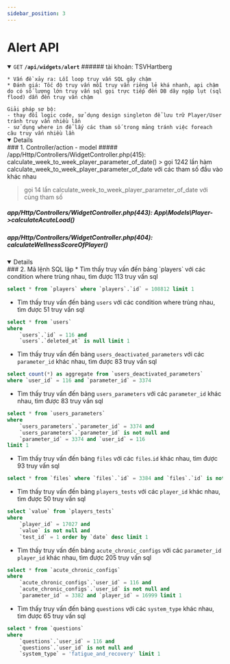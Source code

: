 ```yaml
---
sidebar_position: 3
---
```


# Alert API

<details open>
<summary>
  <code>GET</code> <code><b>/api/widgets/alert</b></code>
  ###### tài khoản: TSVHartberg
</summary>
<code>
* Vấn đề xảy ra: Lỗi loop truy vấn SQL gây chậm
* Đánh giá: Tốc độ truy vấn mỗi truy vấn riêng lẻ khá nhanh, api chậm do có số lượng lớn truy vấn sql gọi trực tiếp đến DB dây ngập lụt (sql flood) dẫn đến truy vấn chậm
</code> 
<code>
Giải pháp sơ bộ: 
- thay đổi logic code, sử dụng design singleton để lưu trữ Player/User tránh truy vấn nhiều lần
- sử dụng where in để lấy các tham số trong mảng tránh việc foreach câu truy vấn nhiều lần
</code> 
</details>

<details open>
### 1. Controller/action - model
##### /app/Http/Controllers/WidgetController.php(415): calculate_week_to_week_player_parameter_of_date()
> gọi 1242 lần hàm calculate_week_to_week_player_parameter_of_date với các tham số đầu vào khác nhau

> gọi 14 lần calculate_week_to_week_player_parameter_of_date với cùng tham số
##### app/Http/Controllers/WidgetController.php(443): App\\Models\\Player->calculateAcuteLoad()

##### app/Http/Controllers/WidgetController.php(404): calculateWellnessScoreOfPlayer()

</details>
<details open>
### 2. Mã lệnh SQL lặp
* Tìm thấy truy vấn đến bảng `players` với các condition where trùng nhau, tìm được 113 truy vấn sql

```sql
select * from `players` where `players`.`id` = 108812 limit 1
```
* Tìm thấy truy vấn đến bảng `users` với các condition where trùng nhau, tìm được 51 truy vấn sql

```sql
select * from `users` 
where 
    `users`.`id` = 116 and 
    `users`.`deleted_at` is null limit 1
```

* Tìm thấy truy vấn đến bảng `users_deactivated_parameters` với các `parameter_id` khác nhau, tìm được 83 truy vấn sql
```sql
select count(*) as aggregate from `users_deactivated_parameters` 
where `user_id` = 116 and `parameter_id` = 3374
```

* Tìm thấy truy vấn đến bảng `users_parameters` với các `parameter_id` khác nhau, tìm được 83 truy vấn sql

```sql
select * from `users_parameters` 
where 
    `users_parameters`.`parameter_id` = 3374 and 
    `users_parameters`.`parameter_id` is not null and 
    `parameter_id` = 3374 and `user_id` = 116 
limit 1
```

* Tìm thấy truy vấn đến bảng `files` với các `files`.`id` khác nhau, tìm được 93 truy vấn sql

```sql
select * from `files` where `files`.`id` = 3384 and `files`.`id` is not null limit 1
```

* Tìm thấy truy vấn đến bảng `players_tests` với các `player_id` khác nhau, tìm được 50 truy vấn sql

```sql
select `value` from `players_tests` 
where 
    `player_id` = 17027 and 
    `value` is not null and 
    `test_id` = 1 order by `date` desc limit 1
```

* Tìm thấy truy vấn đến bảng `acute_chronic_configs` với các `parameter_id` `player_id` khác nhau, tìm được 205 truy vấn sql

```sql
select * from `acute_chronic_configs` 
where 
    `acute_chronic_configs`.`user_id` = 116 and 
    `acute_chronic_configs`.`user_id` is not null and 
    `parameter_id` = 3382 and `player_id` = 16999 limit 1
```

* Tìm thấy truy vấn đến bảng `questions` với các `system_type` khác nhau, tìm được 65 truy vấn sql

```sql
select * from `questions` 
where 
    `questions`.`user_id` = 116 and 
    `questions`.`user_id` is not null and 
    `system_type` = 'fatigue_and_recovery' limit 1
```
</details>